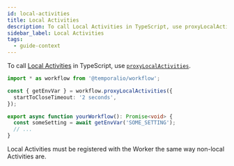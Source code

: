 ```yaml
---
id: local-activities
title: Local Activities
description: To call Local Activities in TypeScript, use proxyLocalActivities.
sidebar_label: Local Activities
tags:
  - guide-context
---
```


To call [Local Activities](/concepts/what-is-a-local-activity/) in TypeScript, use [`proxyLocalActivities`](https://typescript.temporal.io/api/namespaces/workflow/#proxylocalactivities).

```ts
import * as workflow from '@temporalio/workflow';

const { getEnvVar } = workflow.proxyLocalActivities({
  startToCloseTimeout: '2 seconds',
});

export async function yourWorkflow(): Promise<void> {
  const someSetting = await getEnvVar('SOME_SETTING');
  // ...
}
```

Local Activities must be registered with the Worker the same way non-local Activities are.
